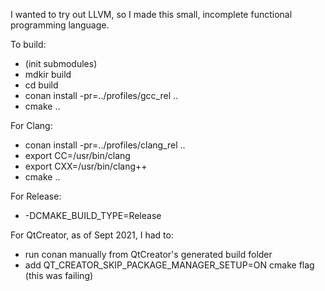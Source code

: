 I wanted to try out LLVM, so I made this small, incomplete functional programming language.

To build:

- (init submodules)
- mdkir build
- cd build
- conan install -pr=../profiles/gcc_rel ..
- cmake ..

For Clang:
- conan install -pr=../profiles/clang_rel ..
- export CC=/usr/bin/clang
- export CXX=/usr/bin/clang++
- cmake ..

For Release:
- -DCMAKE_BUILD_TYPE=Release


For QtCreator, as of Sept 2021, I had to:
- run conan manually from QtCreator's generated build folder
- add QT_CREATOR_SKIP_PACKAGE_MANAGER_SETUP=ON cmake flag (this was failing)
